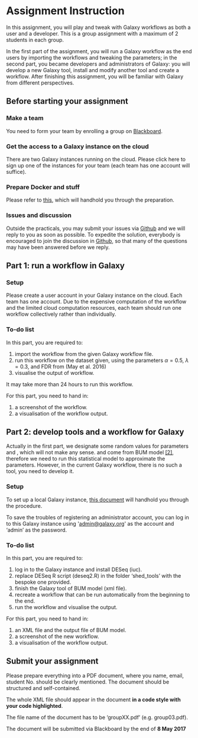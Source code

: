 # Assignment Instruction

In this assignment, you will play and tweak with Galaxy workflows as both a user and a developer. This is a group assignment with a maximum of 2 students in each group.

In the first part of the assignment, you will run a Galaxy workflow as the end users by importing the workflows and tweaking the parameters; in the second part, you became developers and administrators of Galaxy: you will develop a new Galaxy tool, install and modify another tool and create a workflow. After finishing this assignment, you will be familiar with Galaxy from different perspectives.

## Before starting your assignment

### Make a team

You need to form your team by enrolling a group on [Blackboard](https:://bb.vu.nl).

### Get the access to a Galaxy instance on the cloud

There are two Galaxy instances running on the cloud. Please click here to sign up one of the instances for your team (each team has one account will suffice).

### Prepare Docker and stuff

Please refer to [this](https://github.com/ibivu/B4TM-Galaxy-2017/tree/master/docker), which will handhold you through the preparation.

### Issues and discussion

Outside the practicals, you may submit your issues via [Github](https://github.com/ibivu/B4TM-Galaxy-2017/issues) and we will reply to you as soon as possible. To expedite the solution, everybody is encouraged to join the discussion in [Github](https://github.com/ibivu/B4TM-Galaxy-2017/issues), so that many of the questions may have been answered before we reply.

## Part 1: run a workflow in Galaxy

### Setup

Please create a user account in your Galaxy instance on the cloud. Each team has one account. Due to the expensive computation of the workflow and the limited cloud computation resources, each team should run one workflow collectively rather than individually.

### To-do list
In this part, you are required to:
1. import the workflow from the given Galaxy workflow file.
2. run this workflow on the dataset given, using the parameters $\alpha=0.5$, $\lambda=0.3$, and FDR from  (May et al. 2016)
3. visualise the output of workflow.

It may take more than 24 hours to run this workflow.

For this part, you need to hand in:
1. a screenshot of the workflow.
2. a visualisation of the workflow output.

## Part 2: develop tools and a workflow for Galaxy

Actually in the first part, we designate some random values for parameters  and , which will not make any sense.  and  come from BUM model [[2]](https://github.com/ibivu/B4TM-Galaxy-2017/blob/master/papers/Heinz.pdf), therefore we need to run this statistical model to approximate the parameters. However, in the current Galaxy workflow, there is no such a tool, you need to develop it.

### Setup

To set up a local Galaxy instance, [this document](https://github.com/ibivu/B4TM-Galaxy-2017/tree/master/docker) will handhold you through the procedure.

To save the troubles of registering an administrator account, you can log in to this Galaxy instance using 'admin@galaxy.org' as the account and ‘admin’ as the password.

### To-do list

In this part, you are required to:
1. log in to the Galaxy instance and install DESeq (iuc).
2. replace DESeq R script (deseq2.R) in the folder ‘shed_tools’ with the bespoke one provided.
3. finish the Galaxy tool of BUM model (xml file).
4. recreate a workflow that can be run automatically from the beginning to the end.
5. run the workflow and visualise the output.

For this part, you need to hand in:
1. an XML file and the output file of BUM model.
2. a screenshot of the new workflow.
3. a visualisation of the workflow output.

## Submit your assignment

Please prepare everything into a PDF document, where you name, email, student No. should be clearly mentioned. The document should be structured and self-contained.

The whole XML file should appear in the document **in a code style with your code highlighted**.

The file name of the document has to be ‘groupXX.pdf’ (e.g. group03.pdf).

The document will be submitted via Blackboard by the end of **8 May 2017**
